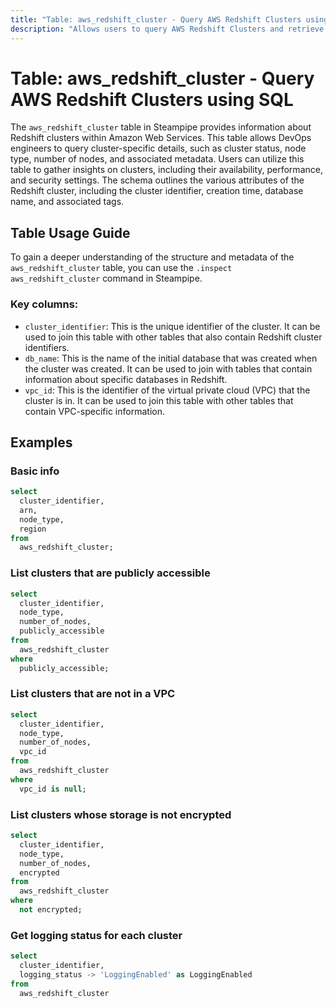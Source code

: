 ```yaml
---
title: "Table: aws_redshift_cluster - Query AWS Redshift Clusters using SQL"
description: "Allows users to query AWS Redshift Clusters and retrieve comprehensive information about each cluster, including its configuration, status, performance, and security settings."
---
```


# Table: aws_redshift_cluster - Query AWS Redshift Clusters using SQL

The `aws_redshift_cluster` table in Steampipe provides information about Redshift clusters within Amazon Web Services. This table allows DevOps engineers to query cluster-specific details, such as cluster status, node type, number of nodes, and associated metadata. Users can utilize this table to gather insights on clusters, including their availability, performance, and security settings. The schema outlines the various attributes of the Redshift cluster, including the cluster identifier, creation time, database name, and associated tags.

## Table Usage Guide

To gain a deeper understanding of the structure and metadata of the `aws_redshift_cluster` table, you can use the `.inspect aws_redshift_cluster` command in Steampipe.

### Key columns:

- `cluster_identifier`: This is the unique identifier of the cluster. It can be used to join this table with other tables that also contain Redshift cluster identifiers.
- `db_name`: This is the name of the initial database that was created when the cluster was created. It can be used to join with tables that contain information about specific databases in Redshift.
- `vpc_id`: This is the identifier of the virtual private cloud (VPC) that the cluster is in. It can be used to join this table with other tables that contain VPC-specific information.

## Examples

### Basic info

```sql
select
  cluster_identifier,
  arn,
  node_type,
  region
from
  aws_redshift_cluster;
```

### List clusters that are publicly accessible

```sql
select
  cluster_identifier,
  node_type,
  number_of_nodes,
  publicly_accessible
from
  aws_redshift_cluster
where
  publicly_accessible;
```

### List clusters that are not in a VPC

```sql
select
  cluster_identifier,
  node_type,
  number_of_nodes,
  vpc_id
from
  aws_redshift_cluster
where
  vpc_id is null;
```

### List clusters whose storage is not encrypted

```sql
select
  cluster_identifier,
  node_type,
  number_of_nodes,
  encrypted
from
  aws_redshift_cluster
where
  not encrypted;
```

### Get logging status for each cluster

```sql
select
  cluster_identifier,
  logging_status -> 'LoggingEnabled' as LoggingEnabled
from
  aws_redshift_cluster
```
